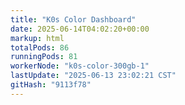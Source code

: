 ```yaml
---
title: "K0s Color Dashboard"
date: 2025-06-14T04:02:20+00:00
markup: html
totalPods: 86
runningPods: 81
workerNode: "k0s-color-300gb-1"
lastUpdate: "2025-06-13 23:02:21 CST"
gitHash: "9113f78"
---
```


<!-- This content is dynamically updated by the DashboardUpdater Operator -->
<!-- The dashboard UI is rendered by Hugo templates and CSS/JS files -->
